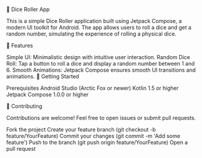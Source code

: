 🎲 Dice Roller App

This is a simple Dice Roller application built using Jetpack Compose, a modern UI toolkit for Android. The app allows users to roll a dice and get a random number, simulating the experience of rolling a physical dice.

📱 Features

Simple UI: Minimalistic design with intuitive user interaction.
Random Dice Roll: Tap a button to roll a dice and display a random number between 1 and 6.
Smooth Animations: Jetpack Compose ensures smooth UI transitions and animations.
🚀 Getting Started

Prerequisites
Android Studio (Arctic Fox or newer)
Kotlin 1.5 or higher
Jetpack Compose 1.0.0 or higher


🤝 Contributing

Contributions are welcome! Feel free to open issues or submit pull requests.

Fork the project
Create your feature branch (git checkout -b feature/YourFeature)
Commit your changes (git commit -m 'Add some feature')
Push to the branch (git push origin feature/YourFeature)
Open a pull request
